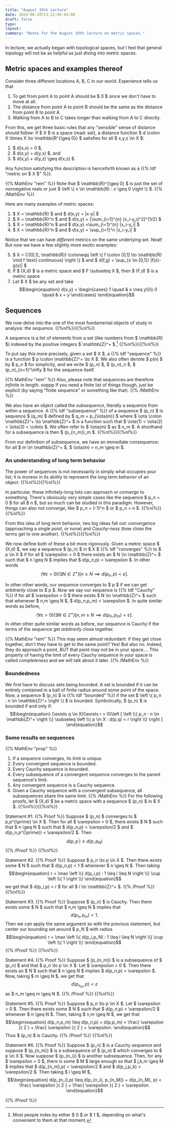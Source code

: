 ```yaml
---
title: "August 19th Lecture"
date: 2024-08-20T13:22:09-04:00
draft: false
type:
layout:
summary: "Notes for the August 19th lecture on metric spaces."
---
```


In lecture, we actually began with topological spaces, but I feel that general topology will not be as helpful as just diving into metric spaces.

## Metric spaces and examples thereof

Consider three different locations A, B, C in our world. 
Experience tells us that 
1. To get from point A to point A should be $ 0 $ since we don't have to move at all.
2. The distance from point A to point B should be the same as the distance from point B to point A.
3. Walking from A to B to C takes longer than walking from A to C directly.

From this, we get three basic rules that any "sensible" sense of distance should follow: if $ X $ is a space (read: set), a distance function $ d \colon X \times X \to \mathbb{R^{\geq 0}} $ satisfies for all $ x,y,z \in X $:
1. $ d(x,x) = 0 $,
2. $ d(x,y) = d(y,x) $, and 
3. $ d(x,y) + d(y,z) \geq d(x,z) $. 

Any function satisfying this description is henceforth known as a {{% tdf "metric on $ X $" %}}.

{{% MathEnv "rem" %}}
Note that $ \mathbb{R}^{\geq 0} $ is just the set of nonnegative reals or just $ \left \\{ x \in \mathbb{R} : x \geq 0 \right \\} $.
{{% /MathEnv %}}

Here are many examples of metric spaces:
1. $ X = \mathbb{R} $ and $ d(x,y) = |x-y| $
2. $ X = \mathbb{R}^n $ and $ d(x,y) = [\sum_{i=1}^{n} (x_i-y_i)^2]^{1/2} $
3. $ X = \mathbb{R}^n $ and $ d(x,y) =\sum_{i=1}^{n} |x_i-y_i| $
4. $ X = \mathbb{R}^n $ and $ d(x,y) = \sup_{i=1}^n |x_i-y_i| $

Notice that we can have _different_ metrics on the same underlying set. 
Neat!
But now we have a few slightly more exotic examples:

5. $ X = C([0,1], \mathbb{R}) \coloneqq \left \\{ f \colon [0,1] \to \mathbb{R} \mid f \text{ continuous} \right \\} $ and $ d(f,g) = \sup_{x \in [0,1]} |f(x)-g(x)| $
6. If $ (X,d) $ is a metric space and $ F \subseteq X $, then $ (F,d) $ is a metric space
7. Let $ X $ be any set and take 
$$\begin{equation}
    d(x,y) = 
    \begin{cases}
    1 \quad & x \neq y\\\\\
    0 \quad & x = y
    \end{cases}
\end{equation}$$

## Sequences

We now delve into the one of the most fundamental objects of study in analysis: _the sequence_. 
{{%nl%}}{{%nl%}}

A sequence is a list of elements from a set (like numbers from $ \mathbb{R} $) indexed by the positive integers $ \mathbb{Z}^+ $.[^indexing of sequences] 
{{%nl%}}{{%nl%}}

To put say this more precisely, given a set $ X $, a {{% tdf "sequence" %}} is a function $ p \colon \mathbb{Z}^+ \to X $. 
We also often denote $ p(n) $ by $ p_n $ for simplicity, and we write $ (p_n) $, $ (p\_n)\_n $, $ (p_n)_{n=1}^\infty $ for the sequence itself.


{{% MathEnv "rem" %}}
Also, please note that sequences are therefore _infinite_ in length. 
ooppp
If you need a finite list of things though, just be explicit (by saying "finite sequence" or something like that).
{{% /MathEnv %}}

We also have an object called the _subsequence_, literally a sequence from within a sequence. 
A {{% tdf "subsequence" %}} of a sequence $ (p_n) $ is sequence $ (q_m) $ defined by $ q_m = p_{\iota(m)} $ where $ \iota \colon \mathbb{Z}^+ \to \mathbb{Z}^+ $ is a function such that $ \iota(1) < \iota(2) < \iota(3) < \cdots $.
We often refer to $ \iota(m) $ as $ n_m $.
A shorthand for a subsequence is then $ (p_{n_m})_m $.
{{%nl%}}{{%nl%}}

From our definition of subsequence, we have an immediate consequence: for all $ m \in \mathbb{Z}^+ $, $ \iota(m) = n_m \geq m $.




### An understanding of long term behavior

The power of sequences is not necessarily in simply what occupies your list; it is moreso in its ability to represent the long term behavior of an object.
{{%nl%}}{{%nl%}}

In particular, these infinitely-long lists can approach or _converge_ to something. 
There's obviously very simple cases like the sequence $ p_n = 0 $ for all $ n $, but so much can be studied in this paradigm.
However, things can also _not converge_, like $ p_n = (-1)^n $ or $ p_n = n $. 
{{%nl%}}{{%nl%}}

From this idea of long term behavior, two big ideas fall out: _convergence_ (approaching a single point, or none) and _Cauchy-ness_ (how close the terms get to one another). 
{{%nl%}}{{%nl%}}

We now define both of these a bit more rigorously. 
Given a metric space $ (X,d) $, we say a sequence $ (p_n) $ in $ X $ {{% tdf "converges" %}} to $ p \in X $ if for all $ \varepsilon > 0 $ there exists an $ N \in \mathbb{Z}^+ $ such that $ n \geq N $ implies that $ d(p_n,p) < \varepsilon $.
In other words
$$\begin{equation}
    (\forall \varepsilon > 0)(\exists N \in \mathbb{Z}^+)[n \geq N \implies d(p_n,p) < \varepsilon ].
\end{equation}$$

In other other words, our sequence converges to $ p $ if we can get _arbitrarily_ close to $ p $.
Now we say our sequence is {{% tdf "Cauchy" %}} if for all $ \varepsilon > 0 $ there exists $ N \in \mathbb{Z}^+ $ such that whenever $ n,m \geq N $, $ d(p_n,p_m) < \varepsilon $. 
In quite similar words as before, 
$$\begin{equation}
    (\forall \varepsilon > 0)(\exists N \in \mathbb{Z}^+)[n,m \geq N \implies d(p_n,p_m) < \varepsilon].
\end{equation}$$
In other other quite similar words as before, our sequence is Cauchy if the terms of the sequence get _arbitrarily_ close together.

{{% MathEnv "rem" %}}
This may seem almost redundant: if they get close together, don't they have to get to the same point? Yes! But also no.
Indeed, they do approach a point, BUT that point may not be in your space.... 
This property of having the limit of every Cauchy sequence in your space is called _completeness_ and we will talk about it later.
{{% /MathEnv %}}


### Boundedness

We first have to discuss sets being bounded. 
A set is bounded if it can be entirely contained in a ball of finite radius around some point of the space. 
Now, a sequence $ (p_n) $ is {{% tdf "bounded" %}} if the set $ \left \\{ p_n : n \in \mathbb{Z}^+ \right \\}  $ is bounded.
Symbolically, $ (p_n) $ is bounded if and only if: 
$$\begin{equation}
    (\exists q \in X)(\exists r > 0)\left [ \left \\{ p_n : n \in \mathbb{Z}^+ \right \\} \subseteq \left \\{ p \in X : d(p,q) < r \right \\}  \right ] 
\end{equation}$$



### Some results on sequences

{{% MathEnv "prop" %}}
1. If a sequence converges, its limit is unique.
2. Every convergent sequence is bounded.
3. Every Cauchy sequence is bounded.
4. Every subsequence of a convergent sequence converges to the parent sequence's limit.
5. Any convergent sequence is a Cauchy sequence.
6. Given a Cauchy sequence with a convergent subsequence, all subsequences share the same limit.
{{% /MathEnv %}}
For the following proofs, let $ (X,d) $ be a metric space with a sequence $ (p_n) $ in $ X $.
{{%nl%}}{{%nl%}}

Statement #1.
{{% Proof %}}
Suppose $ (p_n) $ converges to $ p,p^{\prime} \in X $. 
Then for all $ \varepsilon > 0 $, there exists $ N $ such that $ n \geq N $ such that $ d(p_n,p) < \varepsilon/2 $ and $ d(p_n,p^{\prime}) < \varepsilon/2 $. 
Then 
$$\begin{equation}
    d(p,p^{\prime}) \leq d(p,p_N)
\end{equation}$$
{{% /Proof %}}
{{%nl%}}

Statement #2.
{{% Proof %}}
Suppose $ p_n \to p \in X $. 
Then there exists some $ N $ such that $ d(p_n,p) < 1 $ whenever $ n \geq N $. 
Then taking 
$$\begin{equation}
    r = \max \left \\{ d(p_i,p) : 1 \leq i \leq N \right \\} \cup \left \\{  1 \right \\} 
\end{equation}$$
we get that $ d(p_i,p) < r $ for all $ i \in \mathbb{Z}^+ $.
{{% /Proof %}}
{{%nl%}}

Statement #3.
{{% Proof %}}
Suppose $ (p_n) $ is Cauchy. 
Then there exists some $ N $ such that $ n,m \geq N $ implies that 
$$\begin{equation}
    d(p_n,p_m) < 1.
\end{equation}$$
Then we can apply the same argument as with the previous statement, but center our bounding set around $ p_N $ with radius 
$$\begin{equation}
    r = \max \left \\{ d(p_i,p_N) : 1 \leq i \leq N \right \\} \cup \left \\{  1 \right \\} 
\end{equation}$$
{{% /Proof %}}
{{%nl%}}

Statement #4.
{{% Proof %}}
Suppose $ (p_{n_m}) $ is a subsequence of $ (p_n) $ and that $ p_n \to p \in X $.
Let $ \varepsilon > 0 $. 
Then there exists an $ N $ such that $ n \geq N $ implies $ d(p_n,p) < \varepsilon $. Now, taking $ m \geq N $, we get that 
$$\begin{equation}
    d(p_{n_m},p) < \varepsilon
\end{equation}$$
as $ n_m \geq m \geq N $.
{{% /Proof %}}
{{%nl%}}

Statement #5.
{{% Proof %}}
Suppose $ p_n \to p \in X $. 
Let $ \varepsilon > 0 $. 
Then there exists some $ N $ such that $ d(p_n,p) < \varepsilon/2 $ whenever $ n \geq N $. 
Then, taking $ n,m \geq N $, we get that 
$$\begin{equation}
    d(p_n,p_m) \leq d(p_n,p) + d(p,p_m) < \frac{ \varepsilon }{ 2 } + \frac{ \varepsilon }{ 2 } = \varepsilon.
\end{equation}$$
Thus $ (p_n) $ is Cauchy.
{{% /Proof %}}
{{%nl%}}

Statement #6.
{{% Proof %}}
Suppose $ (p_n) $ is a Cauchy sequence and suppose $ (p_{n_m}) $ is a subsequence of $ (p_n) $ which converges to $ p \in X $. 
Now suppose $ (p_{n_i}) $ is another subsequence. 
Then, for any $ \varepsilon > 0 $, there is some $ M $ large enough so that $ j,k,m \geq M $ implies that $ d(p_{n_m},p) < \varepsilon/2 $ and $ d(p_j,p_k) < \varepsilon/2 $.
Then taking $ i \geq M $,
$$\begin{equation}
    d(p_{n_i},p) \leq d(p_{n_i}, p_{n_M}) + d(p_{n_M}, p) < \frac{ \varepsilon }{ 2 } + \frac{ \varepsilon }{ 2 } = \varepsilon.
\end{equation}$$

{{% /Proof %}}







[^indexing of sequences]: Most people index by either $ 0 $ or $ 1 $, depending on what's convenient to them at that moment.
